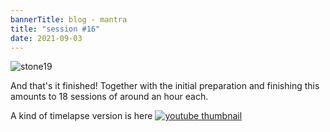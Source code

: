 ```yaml
---
bannerTitle: blog - mantra
title: "session #16"
date: 2021-09-03
---
```


![stone19](/images/mani/mani10/stone19.jpg)

And that's it finished! Together with the initial preparation and finishing
this amounts to 18 sessions of around an hour each.

A kind of timelapse version is here
<a href="https://youtu.be/0Fnk-0gtSHM">
    <img src="https://img.youtube.com/vi/0Fnk-0gtSHM/0.jpg" alt="youtube thumbnail" />
</a>
